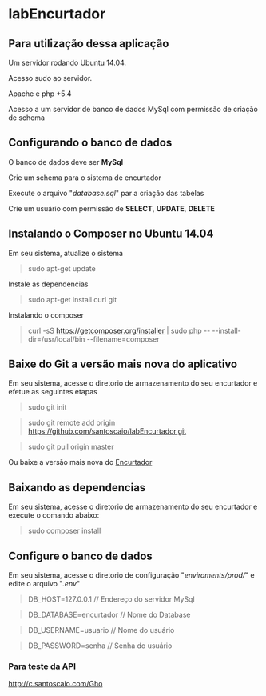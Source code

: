 # labEncurtador

## Para utilização dessa aplicação
Um servidor rodando Ubuntu 14.04.

Acesso sudo ao servidor.

Apache e php +5.4

Acesso a um servidor de banco de dados MySql com permissão de criação de schema

## Configurando o banco de dados
O banco de dados deve ser **MySql**

Crie um schema para o sistema de encurtador

Execute o arquivo "*database.sql*" par a criação das tabelas

Crie um usuário com permissão de **SELECT**, **UPDATE**, **DELETE** 


## Instalando o Composer no Ubuntu 14.04
Em seu sistema, atualize o sistema

> sudo apt-get update

Instale as dependencias

> sudo apt-get install curl git

Instalando o composer

> curl -sS https://getcomposer.org/installer | sudo php -- --install-dir=/usr/local/bin --filename=composer


## Baixe do Git a versão mais nova do aplicativo
Em seu sistema, acesse o diretorio de armazenamento do seu encurtador e efetue as seguintes etapas

> sudo git init

> sudo git remote add origin https://github.com/santoscaio/labEncurtador.git

> sudo git pull origin master


Ou baixe a versão mais nova do [Encurtador](https://github.com/santoscaio/labEncurtador.git)


## Baixando as dependencias
Em seu sistema, acesse o diretorio de armazenamento do seu encurtador e execute o comando abaixo:

> sudo composer install


## Configure o banco de dados
Em seu sistema, acesse o diretorio de configuração "*enviroments/prod/*" e edite o arquivo "*.env*"

> DB_HOST=127.0.0.1 // Endereço do servidor MySql

> DB_DATABASE=encurtador // Nome do Database

> DB_USERNAME=usuario // Nome do usuário

> DB_PASSWORD=senha // Senha do usuário


### Para teste da API
http://c.santoscaio.com/Gho